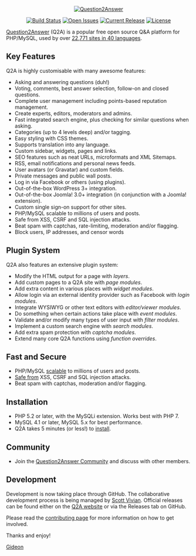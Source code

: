 <p align="center">
    <a href="https://www.question2answer.org/" target="_blank">
        <img src="https://www.question2answer.org/images/question2answer-logo-350x40.png" alt="Question2Answer" />
    </a>
</p>

<p align="center">
<a href="https://travis-ci.org/q2a/question2answer/branches"><img src="https://img.shields.io/travis/q2a/question2answer.svg" alt="Build Status"></a>
<a href="https://github.com/q2a/question2answer/issues"><img src="http://img.shields.io/github/issues/q2a/question2answer.svg?style=flat" alt="Open Issues"></a>
<a href="https://github.com/q2a/question2answer/releases"><img src="https://img.shields.io/github/release/q2a/question2answer.svg?style=flat" alt="Current Release"></a>
<a href="https://www.question2answer.org/license.php"><img src="https://img.shields.io/badge/License-GPL%20(%3E=v2)-green.svg?style=flat" alt="License"></a>
</p>

[Question2Answer][Q2A] (Q2A) is a popular free open source Q&A platform for PHP/MySQL, used by over [22,771 sites in 40 languages][3].

Key Features
------------
Q2A is highly customisable with many awesome features:

- Asking and answering questions (duh!)
- Voting, comments, best answer selection, follow-on and closed questions.
- Complete user management including points-based reputation management.
- Create experts, editors, moderators and admins.
- Fast integrated search engine, plus checking for similar questions when asking.
- Categories (up to 4 levels deep) and/or tagging.
- Easy styling with CSS themes.
- Supports translation into any language.
- Custom sidebar, widgets, pages and links.
- SEO features such as neat URLs, microformats and XML Sitemaps.
- RSS, email notifications and personal news feeds.
- User avatars (or Gravatar) and custom fields.
- Private messages and public wall posts.
- Log in via Facebook or others (using plugins).
- Out-of-the-box WordPress 3+ integration.
- Out-of-the-box Joomla! 3.0+ integration (in conjunction with a Joomla! extension).
- Custom single sign-on support for other sites.
- PHP/MySQL scalable to millions of users and posts.
- Safe from XSS, CSRF and SQL injection attacks.
- Beat spam with captchas, rate-limiting, moderation and/or flagging.
- Block users, IP addresses, and censor words

Plugin System
-------------
Q2A also features an extensive plugin system:

- Modify the HTML output for a page with *layers*.
- Add custom pages to a Q2A site with *page modules*.
- Add extra content in various places with *widget modules*.
- Allow login via an external identity provider such as Facebook with *login modules*.
- Integrate WYSIWYG or other text editors with *editor/viewer modules*.
- Do something when certain actions take place with *event modules*.
- Validate and/or modify many types of user input with *filter modules*.
- Implement a custom search engine with *search modules*.
- Add extra spam protection with *captcha modules*.
- Extend many core Q2A functions using *function overrides*.

Fast and Secure 
------------
- PHP/MySQL [scalable][7] to millions of users and posts.
- [Safe from][8] XSS, CSRF and SQL injection attacks.
- Beat spam with captchas, moderation and/or flagging.

Installation
------------
- PHP 5.2 or later, with the MySQLi extension. Works best with PHP 7.
- MySQL 4.1 or later, MySQL 5.x for best performance.
- Q2A takes 5 minutes (or less!) to [install][5].

Community
---------
- Join the [Question2Answer Community][6] and discuss with other members.

Development
-----------
Development is now taking place through GitHub. The collaborative development process is being managed by [Scott Vivian][1]. Official releases can be found either on the [Q2A website][Q2A] or via the Releases tab on GitHub.

Please read the [contributing page][2] for more information on how to get involved.

Thanks and enjoy!

[Gideon][4]


[Q2A]: https://www.question2answer.org/
[1]: https://www.question2answer.org/qa/user/Scott
[2]: https://github.com/q2a/question2answer/blob/master/CONTRIBUTING.md
[3]: https://www.question2answer.org/sites.php
[4]: http://www.gidgreen.com/
[5]: https://docs.question2answer.org/install/
[6]: https://www.question2answer.org/qa
[7]: https://docs.question2answer.org/install/optimize/
[8]: https://docs.question2answer.org/install/security/
